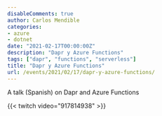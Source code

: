 ```yaml
---
disableComments: true
author: Carlos Mendible
categories:
- azure
- dotnet
date: "2021-02-17T00:00:00Z"
description: "Dapr y Azure Functions"
tags: ["dapr", "functions", "serverless"]
title: "Dapr y Azure Functions"
url: /events/2021/02/17/dapr-y-azure-functions/
---
```


A talk (Spanish) on Dapr and Azure Functions

{{< twitch video="917814938" >}}